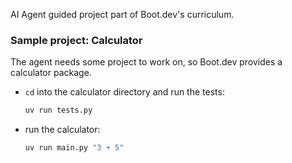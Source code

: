 AI Agent guided project part of Boot.dev's curriculum.

### Sample project: Calculator

The agent needs some project to work on, so Boot.dev provides a calculator package.

- `cd` into the calculator directory and run the tests:
    ```sh
    uv run tests.py
    ```

- run the calculator:
    ```sh
    uv run main.py "3 + 5"
    ```